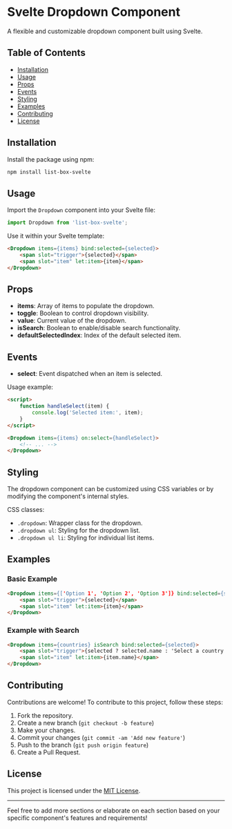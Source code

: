 # Svelte Dropdown Component

A flexible and customizable dropdown component built using Svelte.

## Table of Contents
- [Installation](#installation)
- [Usage](#usage)
- [Props](#props)
- [Events](#events)
- [Styling](#styling)
- [Examples](#examples)
- [Contributing](#contributing)
- [License](#license)

## Installation

Install the package using npm:

```bash
npm install list-box-svelte
```

## Usage

Import the `Dropdown` component into your Svelte file:

```javascript
import Dropdown from 'list-box-svelte';
```

Use it within your Svelte template:

```html
<Dropdown items={items} bind:selected={selected}>
    <span slot="trigger">{selected}</span>
    <span slot="item" let:item>{item}</span>
</Dropdown>
```

## Props

- **items**: Array of items to populate the dropdown.
- **toggle**: Boolean to control dropdown visibility.
- **value**: Current value of the dropdown.
- **isSearch**: Boolean to enable/disable search functionality.
- **defaultSelectedIndex**: Index of the default selected item.

## Events

- **select**: Event dispatched when an item is selected.

Usage example:
```html
<script>
    function handleSelect(item) {
        console.log('Selected item:', item);
    }
</script>

<Dropdown items={items} on:select={handleSelect}>
    <!-- ... -->
</Dropdown>
```

## Styling

The dropdown component can be customized using CSS variables or by modifying the component's internal styles.

CSS classes:
- `.dropdown`: Wrapper class for the dropdown.
- `.dropdown ul`: Styling for the dropdown list.
- `.dropdown ul li`: Styling for individual list items.

## Examples

### Basic Example

```html
<Dropdown items={['Option 1', 'Option 2', 'Option 3']} bind:selected={selected}>
    <span slot="trigger">{selected}</span>
    <span slot="item" let:item>{item}</span>
</Dropdown>
```

### Example with Search

```html
<Dropdown items={countries} isSearch bind:selected={selected}>
    <span slot="trigger">{selected ? selected.name : 'Select a country'}</span>
    <span slot="item" let:item>{item.name}</span>
</Dropdown>
```

## Contributing

Contributions are welcome! To contribute to this project, follow these steps:
1. Fork the repository.
2. Create a new branch (`git checkout -b feature`)
3. Make your changes.
4. Commit your changes (`git commit -am 'Add new feature'`)
5. Push to the branch (`git push origin feature`)
6. Create a Pull Request.

## License

This project is licensed under the [MIT License](LICENSE).

---

Feel free to add more sections or elaborate on each section based on your specific component's features and requirements!
